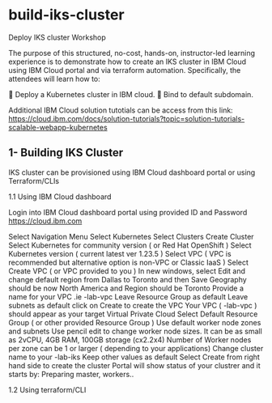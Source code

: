 # build-iks-cluster

Deploy IKS cluster Workshop

The purpose of this structured, no-cost, hands-on, instructor-led learning experience is to demonstrate how to create an IKS cluster in IBM Cloud using IBM Cloud portal and via terraform automation. Specifically, the attendees will learn how to:

 Deploy a Kubernetes cluster in IBM cloud.
 Bind to default subdomain.

Additional IBM Cloud solution tutotials can be access from this link: https://cloud.ibm.com/docs/solution-tutorials?topic=solution-tutorials-scalable-webapp-kubernetes

## 1- Building IKS Cluster 

IKS cluster can be provisioned using IBM Cloud dashboard portal or using Terraform/CLIs

1.1 Using IBM Cloud dashboard

Login into IBM Cloud dashboard portal using provided ID and Password
https://cloud.ibm.com
    
 Select Navigation Menu
        Select Kubernetes 
               Select Clusters
                       Create Cluster
                              Select Kubernetes for community version ( or Red Hat OpenShift )
                                      Select Kubernetes version ( current latest ver 1.23.5 )
                                      Select VPC ( VPC is recommended but alternative option is non-VPC or Classic IaaS )
                                      Select Create VPC ( or VPC provided to you )
                                             In new windows, select Edit and change default region from Dallas to Toronto and then Save
                                             Geography should be now North America and Region should be Toronto
                                             Provide a name for your VPC .ie <your-initial>-lab-vpc
                                             Leave Resource Group as default
                                             Leave subnets as default
                                             click on Create to create the VPC
                                      Your VPC ( <your-initial>-lab-vpc ) should appear as your target Virtual Private Cloud 
                                      Select Default Resource Group ( or other provided Resource Group )
                                      Use default worker node zones and subnets 
                                      Use pencil edit to change worker node sizes. It can be as small as 2vCPU, 4GB RAM, 100GB storage (cx2.2x4)
                                      Number of Worker nodes per zone can be 1 or larger ( depending to your applications)
                                      Change cluster name to your <your-initial>-lab-iks
                                      Keep other values as default
                                      Select Create from right hand side to create the cluster
  Portal will show status of your clustrer and it starts by: Preparing master, workers..
                        
  
  1.2 Using terraform/CLI 
  
      
  
                          
                          

